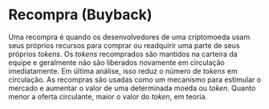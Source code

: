 # Recompra (Buyback) 

Uma recompra é quando os desenvolvedores de uma criptomoeda usam seus próprios recursos para comprar ou readquirir uma parte de seus próprios _tokens_. Os _tokens_ recomprados são mantidos na carteira da equipe e geralmente não são liberados novamente em circulação imediatamente. Em última análise, isso reduz o número de _tokens_ em circulação. As recompras são usadas como um mecanismo para estimular o mercado e aumentar o valor de uma determinada moeda ou _token_. Quanto menor a oferta circulante, maior o valor do _token_, em teoria.
